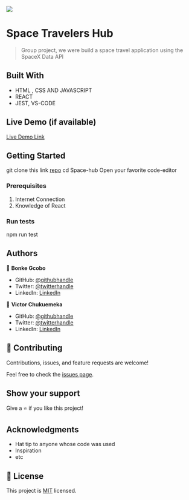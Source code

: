 ![](https://img.shields.io/badge/Microverse-blueviolet)

# Space Travelers Hub

> Group project, we were build a space travel application using the SpaceX Data API


## Built With

- HTML , CSS AND JAVASCRIPT
- REACT
- JEST, VS-CODE

## Live Demo (if available)

[Live Demo Link](https://stoic-brahmagupta-d3bba7.netlify.app/)


## Getting Started

git clone this link [repo](https://github.com/BonkeGcobo/Space-Hub.git)
cd Space-hub
Open your favorite code-editor



### Prerequisites

1) Internet Connection
2) Knowledge of React


### Run tests
npm run test

## Authors

👤 **Bonke Gcobo**

- GitHub: [@githubhandle](https://github.com/BonkeGcobo)
- Twitter: [@twitterhandle](https://twitter.com/bonke_gcobo)
- LinkedIn: [LinkedIn](https://www.linkedin.com/in/bonkegcobo/)

👤 **Victor Chukuemeka**

- GitHub: [@githubhandle](https://github.com/chukwuemeka1234)
- Twitter: [@twitterhandle](https://twitter.com/avc_victor)
- LinkedIn: [LinkedIn](https://www.linkedin.com/in/vic-chukwuemeka/)

## 🤝 Contributing

Contributions, issues, and feature requests are welcome!

Feel free to check the [issues page](../../issues/).

## Show your support

Give a ⭐️ if you like this project!

## Acknowledgments

- Hat tip to anyone whose code was used
- Inspiration
- etc

## 📝 License

This project is [MIT](./MIT.md) licensed.
